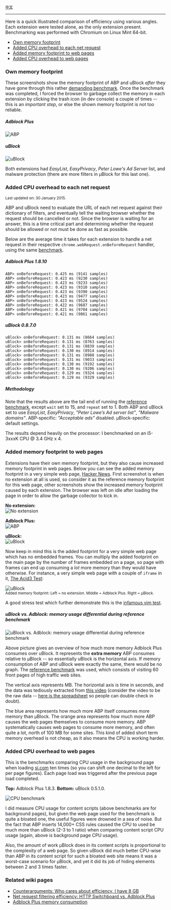 <sup>[中文](https://github.com/fang5566/uBlock/wiki/%C2%B5Block-%E5%92%8C-ABP-%E5%9C%A8%E8%BF%90%E8%A1%8C%E6%95%88%E7%8E%87%E6%96%B9%E9%9D%A2%E7%9A%84%E5%AF%B9%E6%AF%94)</sup>

***

Here is a quick illustrated comparison of efficiency using various angles. Each extension were tested alone, as the only extension present. Benchmarking was performed with Chromium on Linux Mint 64-bit.

- [Own memory footprint](#own-memory-footprint)
- [Added CPU overhead to each net request](#added-cpu-overhead-to-each-net-request)
- [Added memory footprint to web pages](#added-memory-footprint-to-web-pages)
- [Added CPU overhead to web pages](#added-cpu-overhead-to-web-pages)

### Own memory footprint

These screenshots show the memory footprint of ABP and uBlock _after_ they have gone through this rather [demanding benchmark](https://github.com/gorhill/uBlock/wiki/Reference-benchmark). Once the benchmark was completed, I forced the browser to garbage collect the memory in each extension by clicking the trash icon (in dev console) a couple of times -- this is an _important step_, or else the shown memory footprint is not too reliable.

##### Adblock Plus
![ABP](https://raw.githubusercontent.com/gorhill/uBlock/master/doc/img/abp-own-mem.png)

##### uBlock
![uBlock](https://raw.githubusercontent.com/gorhill/uBlock/master/doc/img/ublock-own-mem.png)

Both extensions had _EasyList_, _EasyPrivacy_, _Peter Lowe's Ad Server_ list, and malware protection (there are more filters in µBlock for this last one).

### Added CPU overhead to each net request

<sup>Last updated on: 30 January 2015.</sup>

ABP and uBlock need to evaluate the URL of each net request against their dictionary of filters, and eventually tell the waiting browser whether the request should be cancelled or not. Since the browser is waiting for an answer, this is a time critical part and determining whether the request should be allowed or not must be done as fast as possible.

Below are the average time it takes for each extension to handle a net request in their respective `chrome.webRequest.onBeforeRequest` handler, using the same [benchmark](https://github.com/gorhill/uBlock/wiki/Reference-benchmark).

##### Adblock Plus 1.8.10

    ABP> onBeforeRequest: 0.425 ms (9141 samples)
    ABP> onBeforeRequest: 0.423 ms (9230 samples)
    ABP> onBeforeRequest: 0.423 ms (9233 samples)
    ABP> onBeforeRequest: 0.423 ms (9310 samples)
    ABP> onBeforeRequest: 0.423 ms (9390 samples)
    ABP> onBeforeRequest: 0.423 ms (9477 samples)
    ABP> onBeforeRequest: 0.423 ms (9524 samples)
    ABP> onBeforeRequest: 0.422 ms (9687 samples)
    ABP> onBeforeRequest: 0.421 ms (9704 samples)
    ABP> onBeforeRequest: 0.421 ms (9861 samples)

##### uBlock 0.8.7.0

    uBlock> onBeforeRequest: 0.131 ms (8664 samples)
    uBlock> onBeforeRequest: 0.131 ms (8763 samples)
    uBlock> onBeforeRequest: 0.131 ms (8839 samples)
    uBlock> onBeforeRequest: 0.130 ms (8914 samples)
    uBlock> onBeforeRequest: 0.131 ms (8988 samples)
    uBlock> onBeforeRequest: 0.131 ms (9033 samples)
    uBlock> onBeforeRequest: 0.130 ms (9192 samples)
    uBlock> onBeforeRequest: 0.130 ms (9206 samples)
    uBlock> onBeforeRequest: 0.129 ms (9324 samples)
    uBlock> onBeforeRequest: 0.129 ms (9329 samples)

##### Methodology

Note that the results above are the tail end of running the [reference benchmark](https://github.com/gorhill/uBlock/wiki/Reference-benchmark), except `wait` set to 15, and `repeat` set to 1. Both ABP and uBlock set to use _EasyList_, _EasyPrivacy_, _"Peter Lowe’s Ad server list"_, _"Malware domains"_. ABP-specific: _"Acceptable ads"_ disabled. µBlock-specific: default settings.

The results depend heavily on the processor: I benchmarked on an i5-3xxxK CPU @ 3.4 GHz x 4.

### Added memory footprint to web pages

Extensions have their own memory footprint, but they also cause increased memory footprint in web pages. Below you can see the added memory footprint in a very simple web page, [Hacker News](https://news.ycombinator.com/). First screenshot is when no extension at all is used, so consider it as the reference memory footprint for this web page, other screenshots show the increased memory footprint caused by each extension. The browser was left on idle after loading the page in order to allow the garbage collector to kick in.

**No extension:**<br>
![No extension](https://raw.githubusercontent.com/gorhill/uBlock/master/doc/img/hn-alone.png)

**Adblock Plus:**<br>
![ABP](https://raw.githubusercontent.com/gorhill/uBlock/master/doc/img/hn-abp.png)

**uBlock:**<br>
![uBlock](https://raw.githubusercontent.com/gorhill/uBlock/master/doc/img/hn-ublock.png)

Now keep in mind this is the added footprint for a very simple web page which has no embedded frames. You can multiply the added footprint on the main page by the number of frames embedded on a page, so page with frames can end up consuming a _lot_ more memory than they would have otherwise. For instance, a very simple web page with a couple of `iframe` in it, [The Acid3 Test](http://acid3.acidtests.org/):

![uBlock](https://raw.githubusercontent.com/gorhill/uBlock/master/doc/img/acid3test-mem.png)<br>
<sup>Added memory footprint: Left = no extension. Middle = Adblock Plus. Right = µBlock.</sup>

A good stress test which further demonstrate this is the [infamous vim test](https://github.com/gorhill/httpswitchboard/wiki/Adblock-Plus-memory-consumption).

##### uBlock vs. Adblock: memory usage differential during reference benchmark

![uBlock vs. Adblock: memory usage differential during reference benchmark](https://raw.githubusercontent.com/gorhill/uBlock/master/doc/media/ublock-vs-abp-cpu-2.png)

Above picture gives an overview of how much more memory Adblock Plus consumes over uBlock. It represents the **extra memory** ABP consumes relative to µBlock -- so essentially uBlock is the horizontal axis. If memory consumption of ABP and uBlock were exactly the same, there would be no graph. The [reference benchmark](/gorhill/uBlock/wiki/Reference-benchmark) was used, which consists of visiting 60 front pages of high traffic web sites.

The vertical axis represents MB. The horizontal axis is time in seconds, and the data was tediously extracted from [this video](https://www.youtube.com/watch?v=DKM78oV_ftg) (consider the video to be the raw data -- [here is the spreadsheet](https://github.com/gorhill/uBlock/blob/master/doc/benchmarks/ublock-vs-abp-timeline.ods) so people can double check in doubt).

The blue area represents how much more ABP itself consumes more memory than µBlock. The orange area represents how much more ABP causes the web pages themselves to consume more memory. ABP systematically causes web pages to consume more memory, and often quite a lot, north of 100 MB for some sites. This kind of added short term memory overhead is not cheap, as it also means the CPU is working harder.

### Added CPU overhead to web pages

This is the benchmarks comparing CPU usage in the background page when loading [si.com](http://www.si.com) ten times (so you can shift one decimal to the left for per page figures). Each page load was triggered after the previous page load completed.

**Top:** Adblock Plus 1.8.3. **Bottom:** uBlock 0.5.1.0.

![CPU benchmark](https://raw.githubusercontent.com/gorhill/uBlock/master/doc/img/bgpage-cpu-si.comx10.png)

I did measure CPU usage for content scripts (above benchmarks are for background pages), but given the web page used for the benchmark is quite a bloated one, the useful figures were drowned in a sea of noise. But the fact that ABP inserts 14,000+ CSS rules caused the CPU to used be much more than uBlock (2-3 to 1 ratio) when comparing content script CPU usage (again, above is background page CPU usage).

Also, the amount of work µBlock does in its content scripts is proportional to the complexity of a web page. So given uBlock did much better CPU-wise than ABP in its content script for such a bloated web site means it was a worst-case scenario for µBlock, and yet it did its job of hiding elements between 2 and 3 times faster.

### Related wiki pages

- [Counterarguments: Who cares about efficiency, I have 8 GB](https://github.com/gorhill/uBlock/wiki/Counterarguments#who-care-about-efficiency-i-have-8-gb)
- [Net request filtering efficiency: HTTP Switchboard vs. Adblock Plus](https://github.com/gorhill/httpswitchboard/wiki/Net-request-filtering-efficiency:-HTTP-Switchboard-vs.-Adblock-Plus)
- [Adblock Plus memory consumption](https://github.com/gorhill/httpswitchboard/wiki/Adblock-Plus-memory-consumption)
